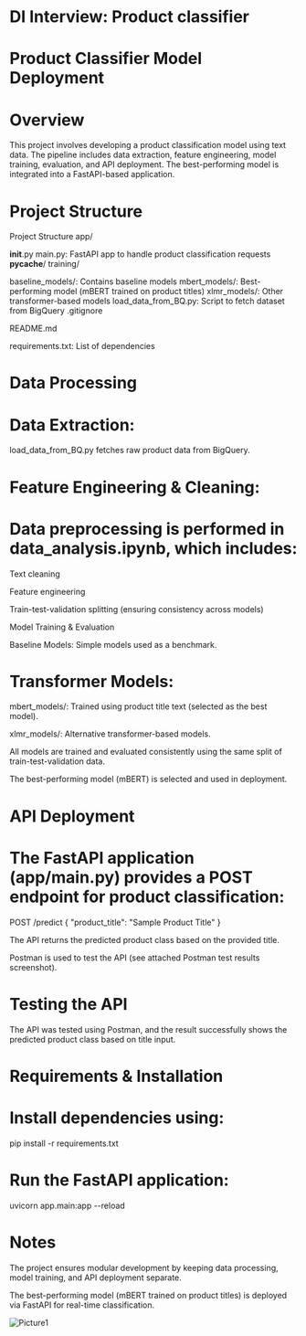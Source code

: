 # DI Interview: Product classifier 

# Product Classifier Model Deployment

# Overview

This project involves developing a product classification model using text data. The pipeline includes data extraction, feature engineering, model training, evaluation, and API deployment. The best-performing model is integrated into a FastAPI-based application.

# Project Structure

Project Structure
app/

__init__.py
main.py: FastAPI app to handle product classification requests
__pycache__/
training/

baseline_models/: Contains baseline models
mbert_models/: Best-performing model (mBERT trained on product titles)
xlmr_models/: Other transformer-based models
load_data_from_BQ.py: Script to fetch dataset from BigQuery
.gitignore

README.md

requirements.txt: List of dependencies

# Data Processing

# Data Extraction:

load_data_from_BQ.py fetches raw product data from BigQuery.

# Feature Engineering & Cleaning:

# Data preprocessing is performed in data_analysis.ipynb, which includes:

Text cleaning

Feature engineering

Train-test-validation splitting (ensuring consistency across models)

Model Training & Evaluation

Baseline Models: Simple models used as a benchmark.

# Transformer Models:

mbert_models/: Trained using product title text (selected as the best model).

xlmr_models/: Alternative transformer-based models.

All models are trained and evaluated consistently using the same split of train-test-validation data.

The best-performing model (mBERT) is selected and used in deployment.

# API Deployment

# The FastAPI application (app/main.py) provides a POST endpoint for product classification:

POST /predict
{
    "product_title": "Sample Product Title"
}

The API returns the predicted product class based on the provided title.

Postman is used to test the API (see attached Postman test results screenshot).

# Testing the API

The API was tested using Postman, and the result successfully shows the predicted product class based on title input.

# Requirements & Installation

# Install dependencies using:

pip install -r requirements.txt

# Run the FastAPI application:

uvicorn app.main:app --reload

# Notes

The project ensures modular development by keeping data processing, model training, and API deployment separate.

The best-performing model (mBERT trained on product titles) is deployed via FastAPI for real-time classification.

![Picture1](https://github.com/user-attachments/assets/44488d25-abde-4438-81de-d75c31720e79)



